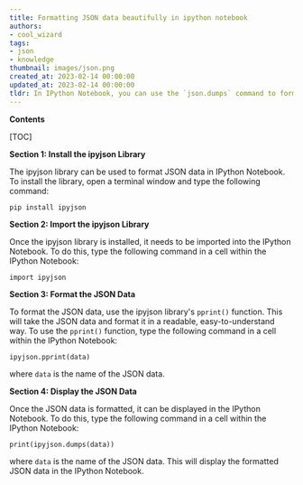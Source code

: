 ```yaml
---
title: Formatting JSON data beautifully in ipython notebook
authors:
- cool_wizard
tags:
- json
- knowledge
thumbnail: images/json.png
created_at: 2023-02-14 00:00:00
updated_at: 2023-02-14 00:00:00
tldr: In IPython Notebook, you can use the `json.dumps` command to format JSON data in a more readable format.
---
```


**Contents**

[TOC]

**Section 1: Install the ipyjson Library**

The ipyjson library can be used to format JSON data in IPython Notebook. To install the library, open a terminal window and type the following command:

`pip install ipyjson`

**Section 2: Import the ipyjson Library**

Once the ipyjson library is installed, it needs to be imported into the IPython Notebook. To do this, type the following command in a cell within the IPython Notebook:

`import ipyjson`

**Section 3: Format the JSON Data**

To format the JSON data, use the ipyjson library's `pprint()` function. This will take the JSON data and format it in a readable, easy-to-understand way. To use the `pprint()` function, type the following command in a cell within the IPython Notebook:

`ipyjson.pprint(data)`

where `data` is the name of the JSON data.

**Section 4: Display the JSON Data**

Once the JSON data is formatted, it can be displayed in the IPython Notebook. To do this, type the following command in a cell within the IPython Notebook:

`print(ipyjson.dumps(data))`

where `data` is the name of the JSON data. This will display the formatted JSON data in the IPython Notebook.
